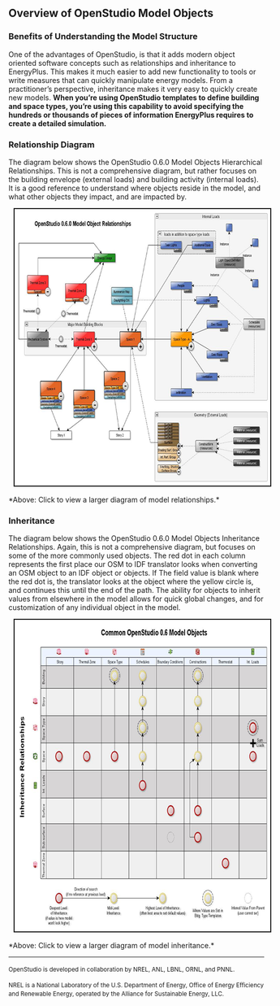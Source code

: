 ## Overview of OpenStudio Model Objects

### Benefits of Understanding the Model Structure
One of the advantages of OpenStudio, is that it adds modern object oriented software concepts such as relationships and inheritance  to EnergyPlus.  This makes it much easier to add new functionality to tools or write measures that can quickly manipulate energy models.  From a practitioner’s perspective, inheritance makes it very easy to quickly create new models.  __When you’re using OpenStudio templates to define building and space types, you’re using this capability to avoid specifying the hundreds or thousands of pieces of information EnergyPlus requires to create a detailed simulation.__

### Relationship Diagram
The diagram below shows the OpenStudio 0.6.0 Model Objects Hierarchical Relationships. This is not a comprehensive diagram, but rather focuses on the building envelope (external loads) and building activity (internal loads). It is a good reference to understand where objects reside in the model, and what other objects they impact, and are impacted by.

<a href="../../img/model/model_object_relationships.jpg" target="_blank">
<img src="../../img/model/thumb_model_object_relationships.png" alt="Resized JPEG graphic" title="Click to view" border="2" width="750" height="544" hspace="10" /></a>
<p>*Above: Click to view a larger diagram of model relationships.*</p>

### Inheritance
The diagram below shows the OpenStudio 0.6.0 Model Objects Inheritance Relationships. Again, this is not a comprehensive diagram, but focuses on some of the more commonly used objects. The red dot in each column represents the first place our OSM to IDF translator looks when converting  an OSM object to an IDF object or objects. If The field value is blank where the red dot is, the translator looks at the object where the yellow circle is, and continues this until the end of the path. The ability for objects to inherit values from elsewhere in the model allows for quick global changes, and for customization of any individual object in the model.

<a href="../../img/model/openstudio_inheritance.jpg" target="_blank">
<img src="../../img/model/thumb_openstudio_inheritance.png" alt="Resized JPEG graphic" title="Click to view" border="2" width="750" height="613" hspace="10" /></a>
<p>*Above: Click to view a larger diagram of model inheritance.*</p>

_______________________


<p class="text-center"><small>OpenStudio is developed in collaboration by NREL, ANL, LBNL, ORNL, and PNNL.</small></p> 

<p class="text-center"><small>NREL is a National Laboratory of the U.S. Department of Energy, Office of Energy Efficiency and Renewable Energy, operated by the Alliance for Sustainable Energy, LLC.</small></p>
